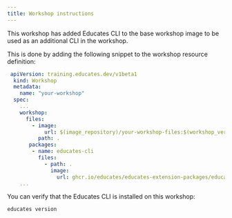 ```yaml
---
title: Workshop instructions
---
```


This workshop has added Educates CLI to the base workshop image to be used as an
additional CLI in the workshop.

This is done by adding the following snippet to the workshop resource definition:

```yaml
 apiVersion: training.educates.dev/v1beta1
  kind: Workshop
  metadata:
    name: "your-workshop"
  spec:
    ...
    workshop:
      files:
        - image:
            url: $(image_repository)/your-workshop-files:$(workshop_version)
          path: .
       packages:
        - name: educates-cli
          files:
            - path: .
              image:
                url: ghcr.io/educates/educates-extension-packages/educates:v3.3.2
    ...
```

You can verify that the Educates CLI is installed on this workshop:

```bash
educates version
```
